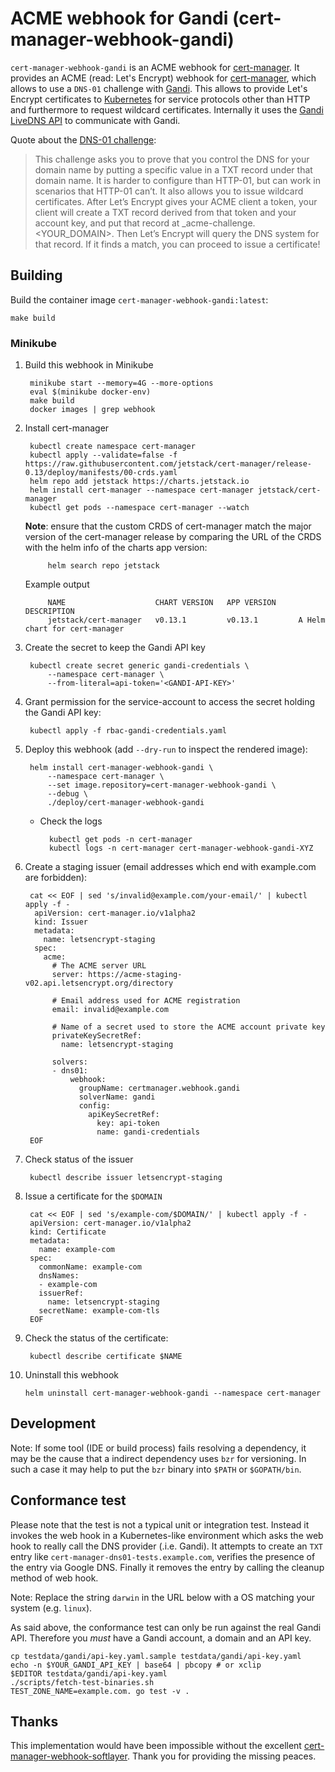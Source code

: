 # ACME webhook for Gandi (cert-manager-webhook-gandi)
`cert-manager-webhook-gandi` is an ACME webhook for [cert-manager]. It provides an ACME (read: Let's Encrypt) webhook for [cert-manager], which allows to use a `DNS-01` challenge with [Gandi]. This allows to provide Let's Encrypt certificates to [Kubernetes] for service protocols other than HTTP and furthermore to request wildcard certificates. Internally it uses the [Gandi LiveDNS API] to communicate with Gandi.

Quote about the [DNS-01 challenge](https://letsencrypt.org/docs/challenge-types/#dns-01-challenge):

> This challenge asks you to prove that you control the DNS for your domain name by putting a specific value in a TXT record under that domain name. It is harder to configure than HTTP-01, but can work in scenarios that HTTP-01 can’t. It also allows you to issue wildcard certificates. After Let’s Encrypt gives your ACME client a token, your client will create a TXT record derived from that token and your account key, and put that record at _acme-challenge.<YOUR_DOMAIN>. Then Let’s Encrypt will query the DNS system for that record. If it finds a match, you can proceed to issue a certificate!


## Building
Build the container image `cert-manager-webhook-gandi:latest`:

    make build


### Minikube
1. Build this webhook in Minikube

        minikube start --memory=4G --more-options
        eval $(minikube docker-env)
        make build
        docker images | grep webhook

2. Install cert-manager

        kubectl create namespace cert-manager
        kubectl apply --validate=false -f https://raw.githubusercontent.com/jetstack/cert-manager/release-0.13/deploy/manifests/00-crds.yaml
        helm repo add jetstack https://charts.jetstack.io
        helm install cert-manager --namespace cert-manager jetstack/cert-manager
        kubectl get pods --namespace cert-manager --watch

    **Note**: ensure that the custom CRDS of cert-manager match the major version of the cert-manager release by comparing the URL of the CRDS with the helm info of the charts app version:

            helm search repo jetstack

    Example output

            NAME                    CHART VERSION   APP VERSION     DESCRIPTION
            jetstack/cert-manager   v0.13.1         v0.13.1         A Helm chart for cert-manager

3. Create the secret to keep the Gandi API key

        kubectl create secret generic gandi-credentials \
            --namespace cert-manager \
            --from-literal=api-token='<GANDI-API-KEY>'

4. Grant permission for the service-account to access the secret holding the Gandi API key:

        kubectl apply -f rbac-gandi-credentials.yaml

5. Deploy this webhook (add `--dry-run` to inspect the rendered image):

        helm install cert-manager-webhook-gandi \
            --namespace cert-manager \
            --set image.repository=cert-manager-webhook-gandi \
            --debug \
            ./deploy/cert-manager-webhook-gandi

    * Check the logs

            kubectl get pods -n cert-manager
            kubectl logs -n cert-manager cert-manager-webhook-gandi-XYZ

6. Create a staging issuer (email addresses which end with example.com are forbidden):

        cat << EOF | sed 's/invalid@example.com/your-email/' | kubectl apply -f -
         apiVersion: cert-manager.io/v1alpha2
         kind: Issuer
         metadata:
           name: letsencrypt-staging
         spec:
           acme:
             # The ACME server URL
             server: https://acme-staging-v02.api.letsencrypt.org/directory

             # Email address used for ACME registration
             email: invalid@example.com

             # Name of a secret used to store the ACME account private key
             privateKeySecretRef:
               name: letsencrypt-staging

             solvers:
             - dns01:
                 webhook:
                   groupName: certmanager.webhook.gandi
                   solverName: gandi
                   config:
                     apiKeySecretRef:
                       key: api-token
                       name: gandi-credentials
        EOF

7. Check status of the issuer

        kubectl describe issuer letsencrypt-staging

8. Issue a certificate for the `$DOMAIN`

        cat << EOF | sed 's/example-com/$DOMAIN/' | kubectl apply -f -
        apiVersion: cert-manager.io/v1alpha2
        kind: Certificate
        metadata:
          name: example-com
        spec:
          commonName: example-com
          dnsNames:
          - example-com
          issuerRef:
            name: letsencrypt-staging
          secretName: example-com-tls
        EOF

9. Check the status of the certificate:

        kubectl describe certificate $NAME

99. Uninstall this webhook

        helm uninstall cert-manager-webhook-gandi --namespace cert-manager


## Development
Note: If some tool (IDE or build process) fails resolving a dependency, it may be the cause that a indirect dependency uses `bzr` for versioning. In such a case it may help to put the `bzr` binary into `$PATH` or `$GOPATH/bin`.


## Conformance test
Please note that the test is not a typical unit or integration test. Instead it invokes the web hook in a Kubernetes-like environment which asks the web hook to really call the DNS provider (.i.e. Gandi). It attempts to create an `TXT` entry like `cert-manager-dns01-tests.example.com`, verifies the presence of the entry via Google DNS. Finally it removes the entry by calling the cleanup method of web hook.

Note: Replace the string `darwin` in the URL below with a OS matching your system (e.g. `linux`).

As said above, the conformance test can only be run against the real Gandi API. Therefore you *must* have a Gandi account, a domain and an API key.


    cp testdata/gandi/api-key.yaml.sample testdata/gandi/api-key.yaml
    echo -n $YOUR_GANDI_API_KEY | base64 | pbcopy # or xclip
    $EDITOR testdata/gandi/api-key.yaml
    ./scripts/fetch-test-binaries.sh
    TEST_ZONE_NAME=example.com. go test -v .


## Thanks
This implementation would have been impossible without the excellent  [cert-manager-webhook-softlayer](https://github.com/cgroschupp/cert-manager-webhook-softlayer). Thank you for providing the missing peaces.


[cert-manager]: https://cert-manager.io/
[Gandi]: https://gandi.net/
[Gandi LiveDNS API]: https://doc.livedns.gandi.net
[Kubernetes]: https://kubernetes.io/
